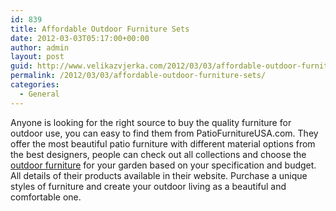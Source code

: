 ```yaml
---
id: 839
title: Affordable Outdoor Furniture Sets
date: 2012-03-03T05:17:00+00:00
author: admin
layout: post
guid: http://www.velikazvjerka.com/2012/03/03/affordable-outdoor-furniture-sets/
permalink: /2012/03/03/affordable-outdoor-furniture-sets/
categories:
  - General
---
```

Anyone is looking for the right source to buy the quality furniture for outdoor use, you can easy to find them from PatioFurnitureUSA.com. They offer the most beautiful patio furniture with different material options from the best designers, people can check out all collections and choose the [outdoor furniture](http://www.patiofurnitureusa.com/) for your garden based on your specification and budget. All details of their products available in their website. Purchase a unique styles of furniture and create your outdoor living as a beautiful and comfortable one.